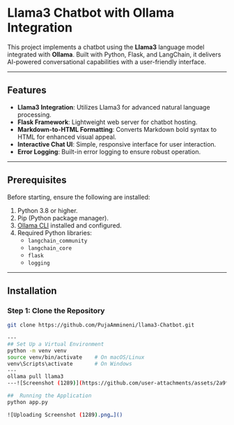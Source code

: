 # Llama3 Chatbot with Ollama Integration

This project implements a chatbot using the **Llama3** language model integrated with **Ollama**. Built with Python, Flask, and LangChain, it delivers AI-powered conversational capabilities with a user-friendly interface.

---

## Features

- **Llama3 Integration**: Utilizes Llama3 for advanced natural language processing.
- **Flask Framework**: Lightweight web server for chatbot hosting.
- **Markdown-to-HTML Formatting**: Converts Markdown bold syntax to HTML for enhanced visual appeal.
- **Interactive Chat UI**: Simple, responsive interface for user interaction.
- **Error Logging**: Built-in error logging to ensure robust operation.

---

## Prerequisites

Before starting, ensure the following are installed:

1. Python 3.8 or higher.
2. Pip (Python package manager).
3. [Ollama CLI](https://ollama.ai/) installed and configured.
4. Required Python libraries:
   - `langchain_community`
   - `langchain_core`
   - `flask`
   - `logging`

---

## Installation

### Step 1: Clone the Repository
```bash
git clone https://github.com/PujaAmmineni/llama3-Chatbot.git

---
## Set Up a Virtual Environment
python -m venv venv
source venv/bin/activate    # On macOS/Linux
venv\Scripts\activate       # On Windows
---
ollama pull llama3
---![Screenshot (1289)](https://github.com/user-attachments/assets/2a9f68ff-6881-4224-ac5a-42837e87d111)

##  Running the Application
python app.py

![Uploading Screenshot (1289).png…]()



